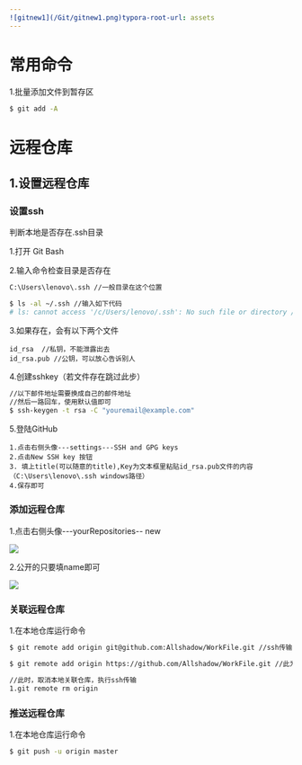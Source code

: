 ```yaml
---
![gitnew1](/Git/gitnew1.png)typora-root-url: assets
---
```


# 常用命令

1.批量添加文件到暂存区

```bash
$ git add -A
```

# 远程仓库

## 1.设置远程仓库

### 设置ssh

判断本地是否存在.ssh目录

1.打开 Git Bash

2.输入命令检查目录是否存在

```bash
C:\Users\lenovo\.ssh //一般目录在这个位置

$ ls -al ~/.ssh //输入如下代码
# ls: cannot access '/c/Users/lenovo/.ssh': No such file or directory //返回此说明没有这个目录
```

3.如果存在，会有以下两个文件

```
id_rsa  //私钥，不能泄露出去
id_rsa.pub //公钥，可以放心告诉别人
```

4.创建sshkey（若文件存在跳过此步）

```bash
//以下邮件地址需要换成自己的邮件地址
//然后一路回车，使用默认值即可
$ ssh-keygen -t rsa -C "youremail@example.com"
```

5.登陆GitHub

```
1.点击右侧头像---settings---SSH and GPG keys
2.点击New SSH key 按钮
3. 填上title(可以随意的title),Key为文本框里粘贴id_rsa.pub文件的内容（C:\Users\lenovo\.ssh windows路径）
4.保存即可
```

### 添加远程仓库

1.点击右侧头像---yourRepositories-- new

![](E:\WorkFile\assets\Git\gitnew1.png)

2.公开的只要填name即可

![](E:\WorkFile\assets\Git\gitnew2.png)

### 关联远程仓库

1.在本地仓库运行命令

```bash
$ git remote add origin git@github.com:Allshadow/WorkFile.git //ssh传输

$ git remote add origin https://github.com/Allshadow/WorkFile.git //此为https协议的链接，会不断重复输入密码...

//此时，取消本地关联仓库，执行ssh传输
1.git remote rm origin
```

### 推送远程仓库

1.在本地仓库运行命令

```bash
$ git push -u origin master
```


